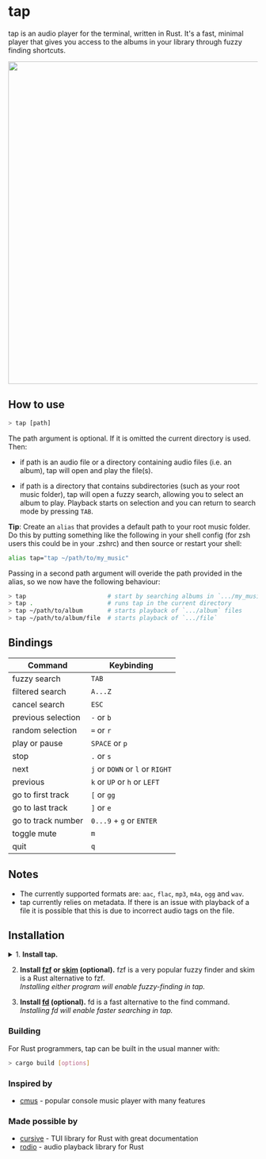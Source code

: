# tap

tap is an audio player for the terminal, written in Rust. It's a fast, minimal player that gives you access to the albums in your library through fuzzy finding shortcuts.

<img src="https://github.com/timdubbins/tap/blob/master/doc/tap_screenshot.png" width="650"/>

## How to use

```bash
> tap [path]
```

The path argument is optional. If it is omitted the current directory is used. Then:

- if path is an audio file or a directory containing audio files (i.e. an album), tap will open and play the file(s).


- if path is a directory that contains subdirectories (such as your root music folder), tap will open a fuzzy search, allowing you to select an album to play. Playback starts on selection and you can return to search mode by pressing `TAB`.

**Tip**: Create an `alias` that provides a default path to your root music folder. Do this by putting something like the following in your shell config (for zsh users this could be in your .zshrc) and then source or restart your shell:

``` bash
alias tap="tap ~/path/to/my_music"
```

Passing in a second path argument will overide the path provided in the alias, so we now have the following behaviour:
``` bash
> tap                       # start by searching albums in `.../my_music`
> tap .                     # runs tap in the current directory
> tap ~/path/to/album       # starts playback of `.../album` files
> tap ~/path/to/album/file  # starts playback of `.../file`
```

## Bindings

Command | Keybinding
---|---
fuzzy search | `TAB`
filtered search | `A...Z`
cancel search | `ESC`
previous selection | `-` or `b`
random selection | `=` or `r`
play or pause | `SPACE` or `p`
stop | `.` or `s`
next | `j` or `DOWN` or `l` or `RIGHT`
previous | `k` or `UP` or `h` or `LEFT`
go to first track | `[` or `gg`
go to last track | `]` or `e`
go to track number | `0...9` + `g` or `ENTER`
toggle mute | `m`
quit | `q`

## Notes

- The currently supported formats are: `aac`, `flac`, `mp3`, `m4a`, `ogg` and `wav`.
- tap currently relies on metadata. If there is an issue with playback of a file it is possible that this is due to incorrect audio tags on the file.

## Installation

<details>
<summary>1. <b>Install tap.</b></summary>
<br>

If you're on <b>macOS</b> you can use <a href="https://brew.sh/">Homebrew</a>:

```bash
> brew install timdubbins/tap/tap
> tap --version
0.2.2
```

If you're on <b>Arch</b> you can grab the <a href="https://aur.archlinux.org/packages/tap">AUR package</a>.
Or you can automate the install process with an <a href="https://wiki.archlinux.org/title/AUR_helpers">AUR helper</a>,
such as <a href="https://github.com/Jguer/yay">yay</a>:

```bash
> yay -S tap
> tap --version
0.2.2
```

If you're a <b>Debian</b> user (or a user of a Debian derivative like <b>Ubuntu</b> then tap can be installed using a binary <code>.deb</code> file provided in each <a href="https://github.com/timdubbins/tap/releases/tag/v0.2.2">tap release</a>.

```bash
> curl -LO https://github.com/timdubbins/tap/releases/download/v0.2.2/tap_v0.2.2_amd64.deb
> sudo dpkg -i tap_v0.2.2_amd64.deb
> tap --version
0.2.2
```

To compile from source, first you need a <a href="https://www.rust-lang.org/">Rust installation</a> (if you don't have one) and then you can use <a href="https://github.com/rust-lang/cargo">cargo</a>:

```bash
> git clone https://github.com/timdubbins/tap
> cd tap
> cargo install --path .
> tap --version
0.2.2
```

The binaries for each release are also available [here](https://github.com/timdubbins/tap/releases/tag/v0.2.2).
</details>

2. <b>Install [fzf](https://github.com/junegunn/fzf) or [skim](https://github.com/lotabout/skim) (optional).</b> fzf is a very popular fuzzy finder and skim is a Rust alternative to fzf.<br><i>Installing either program will enable fuzzy-finding in tap.</i>

3. <b>Install [fd](https://github.com/sharkdp/fd) (optional).</b> fd is a fast alternative to the find command.<br><i>Installing fd will enable faster searching in tap.</i>

### Building

For Rust programmers, tap can be built in the usual manner with:
```bash
> cargo build [options]
```

### Inspired by

- [cmus](https://github.com/cmus/cmus) - popular console music player with many features

### Made possible by

- [cursive](https://github.com/gyscos/cursive) - TUI library for Rust with great documentation
- [rodio](https://github.com/RustAudio/rodio) - audio playback library for Rust
